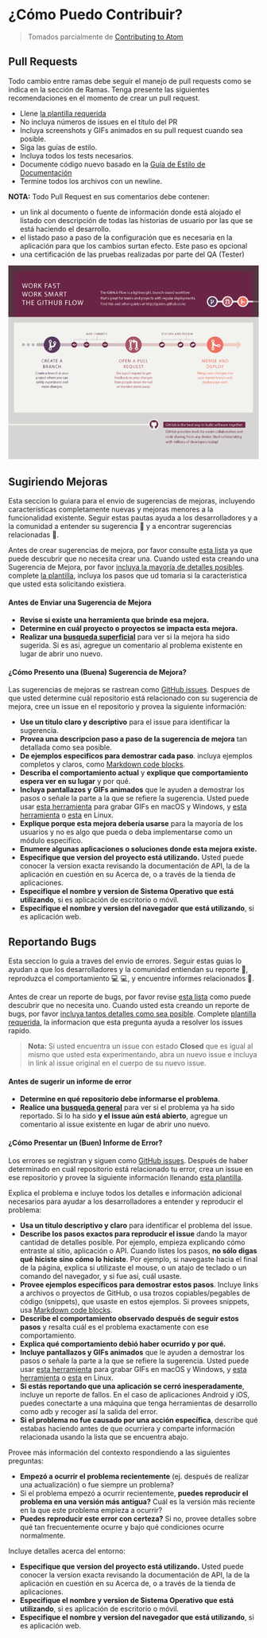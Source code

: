 # ¿Cómo Puedo Contribuir?

> Tomados parcialmente de [Contributing to Atom](https://github.com/atom/atom/blob/master/CONTRIBUTING.md)

## Pull Requests

Todo cambio entre ramas debe seguir el manejo de pull requests como se indica en la sección de Ramas. Tenga presente las siguientes recomendaciones en el momento de crear un pull request.

* Llene [la plantilla requerida](https://github.com/atom/atom/blob/master/PULL_REQUEST_TEMPLATE.md)
* No incluya números de issues en el título del PR
* Incluya screenshots y GIFs animados en su pull request cuando sea posible.
* Siga las guías de estilo.
* Incluya todos los tests necesarios.
* Documente código nuevo basado en la [Guía de Estilo de Documentación](../style/COMMITS_DOCUMENTATION.md)
* Termine todos los archivos con un newline.

**NOTA:** Todo Pull Request en sus comentarios debe contener:
* un link al documento o fuente de información donde está alojado el listado con descripción de todas las historias de usuario por las que se está haciendo el desarrollo.
* el listado paso a paso de la configuración que es necesaria en la aplicación para que los cambios surtan efecto. Este paso es opcional
* una certificación de las pruebas realizadas por parte del QA (Tester)

![Git Workflow](../assets/img/git-flow-infographics.png)

## Sugiriendo Mejoras

Esta seccion lo guiara para el envio de sugerencias de mejoras, incluyendo características completamente nuevas y mejoras menores a la funcionalidad existente. Seguir estas pautas ayuda a los desarrolladores y a la comunidad a entender su sugerencia :pencil: y a encontrar sugerencias relacionadas :mag_right:.

Antes de crear sugerencias de mejora, por favor consulte [esta lista](#antes-de-enviar-una-sugerencia-de-mejora) ya que puede descubrir que no necesita crear una. Cuando usted esta creando una Sugerencia de Mejora, por favor [incluya la mayoría de detalles posibles](#cómo-presento-una-buena-sugerencia-de-mejora). complete [la plantilla](ISSUE_TEMPLATE.md), incluya los pasos que ud tomaria si la caracteristica que usted esta solicitando existiera.

#### Antes de Enviar una Sugerencia de Mejora

* **Revise si existe una herramienta que brinde esa mejora.**
* **Determine en cuál proyecto o proyectos se impacta esta mejora.**
* **Realizar una [busqueda superficial](https://github.com/search?q=+is%3Aissue+user%3Auniandesdsit)** para ver si la mejora ha sido sugerida. Si es asi, agregue un comentario al problema existente en lugar de abrir uno nuevo.

#### ¿Cómo Presento una (Buena) Sugerencia de Mejora?

Las sugerencias de mejoras se rastrean como [GitHub issues](https://guides.github.com/features/issues/). Despues de que usted determine cuál repositorio está relacionado con su sugerencia de mejora, cree un issue en el repositorio y provea la siguiente información:

* **Use un titulo claro y descriptivo** para el issue para identificar la sugerencia.
* **Provea una descripcion paso a paso de la sugerencia de mejora** tan detallada como sea posible.
* **De ejemplos especificos para demostrar cada paso**. incluya ejemplos completos y claros, como [Markdown code blocks](https://help.github.com/articles/markdown-basics/#multiple-lines).
* **Describa el comportamiento actual** y **explique que comportamiento espera ver en su lugar** y por qué.
* **Incluya pantallazos y GIFs animados** que le ayuden a demostrar los pasos o señale la parte a la que se refiere la sugerencia. Usted puede usar [esta herramienta](https://www.cockos.com/licecap/) para grabar GIFs en macOS y Windows, y [esta herramienta](https://github.com/colinkeenan/silentcast) o [esta](https://github.com/GNOME/byzanz) en Linux.
* **Explique porque esta mejora debería usarse** para la mayoría de los usuarios y no es algo que pueda o deba implementarse como un módulo específico.
* **Enumere algunas aplicaciones o soluciones donde esta mejora existe.**
* **Especifique que version del proyecto está utilizando.** Usted puede conocer la version exacta revisando la documentación de API, la de la aplicación en cuestión en su Acerca de, o a través de la tienda de aplicaciones.
* **Especifique el nombre y version de Sistema Operativo que está utilizando**, si es aplicación de escritorio o móvil.
* **Especifique el nombre y version del navegador que está utilizando**, si es aplicación web.

## Reportando Bugs

Esta seccion lo guia a traves del envio de errores. Seguir estas guias lo ayudan a que los desarrolladores y la comunidad entiendan su reporte :pencil:, reproduzca el comportamiento :computer: :computer:, y encuentre informes relacionados :mag_right:.

Antes de crear un reporte de bugs, por favor revise [esta lista](#antes-de-sugerir-un-informe-de-error) como puede descubrir que no necesita uno. Cuando usted esta creando un reporte de bugs, por favor [incluya tantos detalles como sea posible](#cómo-presentar-un-buen-informe-de-error). Complete [plantilla requerida](ISSUE_TEMPLATE.md), la informacion que esta pregunta ayuda a resolver los issues rapido.

> **Nota:** Si usted encuentra un issue con estado **Closed** que es igual al mismo que usted esta experimentando, abra un nuevo issue e incluya in link al issue original en el cuerpo de su nuevo issue.

#### Antes de sugerir un informe de error

* **Determine en qué repositorio debe informarse el problema**.
* **Realice una [busqueda general](https://github.com/search?q=+is%3Aissue+user%3Auniandesdsit)** para ver si el problema ya ha sido reportado. Si lo ha sido **y el issue aún está abierto**, agregue un comentario al issue existente en lugar de abrir uno nuevo.

#### ¿Cómo Presentar un (Buen) Informe de Error?

Los errores se registran y siguen como [GitHub issues](https://guides.github.com/features/issues/). Después de haber determinado en cuál repositorio está relacionado tu error, crea un issue en ese repositorio y provee la siguiente información llenando [esta plantilla](ISSUE_TEMPLATE.md).

Explica el problema e incluye todos los detalles e información adicional necesarios para ayudar a los desarrolladores a entender y reproducir el problema:

* **Usa un titulo descriptivo y claro** para identificar el problema del issue.
* **Describe los pasos exactos para reproducir el issue** dando la mayor cantidad de detalles posible. Por ejemplo, empieza explicando cómo entraste al sitio, aplicación o API. Cuando listes los pasos, **no sólo digas qué hiciste sino cómo lo hiciste**. Por ejemplo, si navegaste hacia el final de la página, explica si utilizaste el mouse, o un atajo de teclado o un comando del navegador, y si fue así, cuál usaste.
* **Provee ejemplos específicos para demostrar estos pasos**. Incluye links a archivos o proyectos de GitHub, o usa trozos copiables/pegables de código (snippets), que usaste en estos ejemplos. Si provees snippets, usa [Markdown code blocks](https://help.github.com/articles/markdown-basics/#multiple-lines).
* **Describe el comportamiento observado después de seguir estos pasos** y resalta cuál es el problema exactamente con ese comportamiento.
* **Explica qué comportamiento debió haber ocurrido y por qué.**
* **Incluye pantallazos y GIFs animados** que le ayuden a demostrar los pasos o señale la parte a la que se refiere la sugerencia. Usted puede usar [esta herramienta](https://www.cockos.com/licecap/) para grabar GIFs en macOS y Windows, y [esta herramienta](https://github.com/colinkeenan/silentcast) o [esta](https://github.com/GNOME/byzanz) en Linux.
* **Si estás reportando que una aplicación se cerró inesperadamente**, incluye un reporte de fallos. En el caso de aplicaciones Android y iOS, puedes conectarte a una máquina que tenga herramientas de desarrollo como adb y recoger así la salida del error.
* **Si el problema no fue causado por una acción específica**, describe qué estabas haciendo antes de que ocurriera y comparte información relacionada usando la lista que se encuentra abajo.

Provee más información del contexto respondiendo a las siguientes preguntas:

* **Empezó a ocurrir el problema recientemente** (ej. después de realizar una actualización) o fue siempre un problema?
* Si el problema empezó a ocurrir recientemente, **puedes reproducir el problema en una versión más antigua?** Cuál es la versión más reciente en la que este problema empieza a ocurrir?
* **Puedes reproducir este error con certeza?** Si no, provee detalles sobre qué tan frecuentemente ocurre y bajo qué condiciones ocurre normalmente.

Incluye detalles acerca del entorno:

* **Especifique que version del proyecto está utilizando.** Usted puede conocer la version exacta revisando la documentación de API, la de la aplicación en cuestión en su Acerca de, o a través de la tienda de aplicaciones.
* **Especifique el nombre y version de Sistema Operativo que está utilizando**, si es aplicación de escritorio o móvil.
* **Especifique el nombre y version del navegador que está utilizando**, si es aplicación web.
